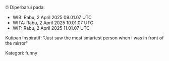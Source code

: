 ⏰ Diperbarui pada:
- WIB: Rabu, 2 April 2025 09.01.07 UTC
- WITA: Rabu, 2 April 2025 10.01.07 UTC
- WIT: Rabu, 2 April 2025 11.01.07 UTC

Kutipan Inspiratif:
"Just saw the most smartest person when i was in front of the mirror"


Kategori: funny

